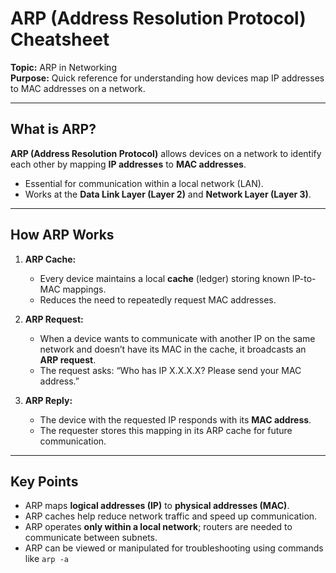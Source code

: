 # ARP (Address Resolution Protocol) Cheatsheet
**Topic:** ARP in Networking  
**Purpose:** Quick reference for understanding how devices map IP addresses to MAC addresses on a network.

---

## What is ARP?
**ARP (Address Resolution Protocol)** allows devices on a network to identify each other by mapping **IP addresses** to **MAC addresses**.  
- Essential for communication within a local network (LAN).  
- Works at the **Data Link Layer (Layer 2)** and **Network Layer (Layer 3)**.

---

## How ARP Works
1. **ARP Cache:**  
   - Every device maintains a local **cache** (ledger) storing known IP-to-MAC mappings.  
   - Reduces the need to repeatedly request MAC addresses.

2. **ARP Request:**  
   - When a device wants to communicate with another IP on the same network and doesn’t have its MAC in the cache, it broadcasts an **ARP request**.  
   - The request asks: “Who has IP X.X.X.X? Please send your MAC address.”

3. **ARP Reply:**  
   - The device with the requested IP responds with its **MAC address**.  
   - The requester stores this mapping in its ARP cache for future communication.

---

## Key Points
- ARP maps **logical addresses (IP)** to **physical addresses (MAC)**.  
- ARP caches help reduce network traffic and speed up communication.  
- ARP operates **only within a local network**; routers are needed to communicate between subnets.  
- ARP can be viewed or manipulated for troubleshooting using commands like `arp -a`
